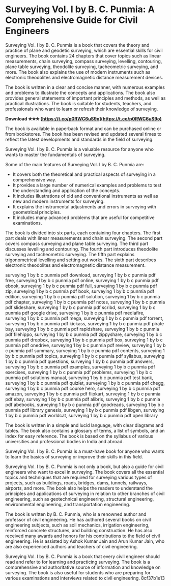 # Surveying Vol. I by B. C. Punmia: A Comprehensive Guide for Civil Engineers
 
Surveying Vol. I by B. C. Punmia is a book that covers the theory and practice of plane and geodetic surveying, which are essential skills for civil engineers. The book contains 24 chapters that cover topics such as linear measurements, chain surveying, compass surveying, levelling, contouring, plane table surveying, theodolite surveying, tacheometric surveying, and more. The book also explains the use of modern instruments such as electronic theodolites and electromagnetic distance measurement devices.
 
The book is written in a clear and concise manner, with numerous examples and problems to illustrate the concepts and applications. The book also provides general statements of important principles and methods, as well as practical illustrations. The book is suitable for students, teachers, and professionals who want to learn or refresh their knowledge of surveying.
 
**Download ✯✯✯ [https://t.co/p0RWC6uS9o](https://t.co/p0RWC6uS9o)**


 
The book is available in paperback format and can be purchased online or from bookstores. The book has been revised and updated several times to reflect the latest developments and standards in the field of surveying.
 
Surveying Vol. I by B. C. Punmia is a valuable resource for anyone who wants to master the fundamentals of surveying.

Some of the main features of Surveying Vol. I by B. C. Punmia are:
 
- It covers both the theoretical and practical aspects of surveying in a comprehensive way.
- It provides a large number of numerical examples and problems to test the understanding and application of the concepts.
- It includes illustrations of old and conventional instruments as well as new and modern instruments for surveying.
- It explains the instrumental adjustments and errors in surveying with geometrical principles.
- It includes many advanced problems that are useful for competitive examinations.

The book is divided into six parts, each containing four chapters. The first part deals with linear measurements and chain surveying. The second part covers compass surveying and plane table surveying. The third part discusses levelling and contouring. The fourth part introduces theodolite surveying and tacheometric surveying. The fifth part explains trigonometrical levelling and setting out works. The sixth part describes electronic theodolites and electromagnetic distance measurement.
 
surveying 1 by b c punmia pdf download,  surveying 1 by b c punmia pdf free,  surveying 1 by b c punmia pdf online,  surveying 1 by b c punmia pdf ebook,  surveying 1 by b c punmia pdf full,  surveying 1 by b c punmia pdf zip,  surveying 1 by b c punmia pdf book,  surveying 1 by b c punmia pdf edition,  surveying 1 by b c punmia pdf solution,  surveying 1 by b c punmia pdf chapter,  surveying 1 by b c punmia pdf notes,  surveying 1 by b c punmia pdf slideshare,  surveying 1 by b c punmia pdf scribd,  surveying 1 by b c punmia pdf google drive,  surveying 1 by b c punmia pdf mediafire,  surveying 1 by b c punmia pdf mega,  surveying 1 by b c punmia pdf torrent,  surveying 1 by b c punmia pdf kickass,  surveying 1 by b c punmia pdf pirate bay,  surveying 1 by b c punmia pdf rapidshare,  surveying 1 by b c punmia pdf filehippo,  surveying 1 by b c punmia pdf zippyshare,  surveying 1 by b c punmia pdf dropbox,  surveying 1 by b c punmia pdf box,  surveying 1 by b c punmia pdf onedrive,  surveying 1 by b c punmia pdf review,  surveying 1 by b c punmia pdf summary,  surveying 1 by b c punmia pdf contents,  surveying 1 by b c punmia pdf topics,  surveying 1 by b c punmia pdf syllabus,  surveying 1 by b c punmia pdf questions,  surveying 1 by b c punmia pdf answers,  surveying 1 by b c punmia pdf examples,  surveying 1 by b c punmia pdf exercises,  surveying 1 by b c punmia pdf problems,  surveying 1 by b c punmia pdf solutions manual,  surveying 1 by b c punmia pdf test bank,  surveying 1 by b c punmia pdf quizlet,  surveying 1 by b c punmia pdf chegg,  surveying 1 by b c punmia pdf course hero,  surveying 1 by b c punmia pdf amazon,  surveying 1 by b c punmia pdf flipkart,  surveying 1 by b c punmia pdf ebay,  surveying 1 by b c punmia pdf alibris,  surveying 1 by b c punmia pdf abebooks,  surveying 1 by b c punmia pdf goodreads,  surveying 1 by b c punmia pdf library genesis,  surveying 1 by b c punmia pdf libgen,  surveying 1 by b c punmia pdf worldcat,  surveying 1 by b c punmia pdf open library
 
The book is written in a simple and lucid language, with clear diagrams and tables. The book also contains a glossary of terms, a list of symbols, and an index for easy reference. The book is based on the syllabus of various universities and professional bodies in India and abroad.
 
Surveying Vol. I by B. C. Punmia is a must-have book for anyone who wants to learn the basics of surveying or improve their skills in this field.

Surveying Vol. I by B. C. Punmia is not only a book, but also a guide for civil engineers who want to excel in surveying. The book covers all the essential topics and techniques that are required for surveying various types of projects, such as buildings, roads, bridges, dams, tunnels, railways, airports, and more. The book also helps the readers to understand the principles and applications of surveying in relation to other branches of civil engineering, such as geotechnical engineering, structural engineering, environmental engineering, and transportation engineering.
 
The book is written by B. C. Punmia, who is a renowned author and professor of civil engineering. He has authored several books on civil engineering subjects, such as soil mechanics, irrigation engineering, reinforced concrete structures, and building construction. He has also received many awards and honors for his contributions to the field of civil engineering. He is assisted by Ashok Kumar Jain and Arun Kumar Jain, who are also experienced authors and teachers of civil engineering.
 
Surveying Vol. I by B. C. Punmia is a book that every civil engineer should read and refer to for learning and practicing surveying. The book is a comprehensive and authoritative source of information and knowledge on surveying. The book is also useful for students who are preparing for various examinations and interviews related to civil engineering.
 8cf37b1e13
 
